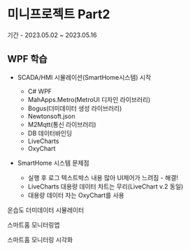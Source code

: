# 미니프로젝트 Part2
기간 - 2023.05.02 ~ 2023.05.16

## WPF 학습
- SCADA/HMI 시뮬레이션(SmartHome시스템) 시작
	- C# WPF
	- MahApps.Metro(MetroUI 디자인 라이브러리)
	- Bogus(더미데이터 생성 라이브러리)
	- Newtonsoft.json
	- M2Mqtt(통신 라이브러리)
	- DB 데이터바인딩
	- LiveCharts
	- OxyChart

- SmartHome 시스템 문제점
	- 실행 후 로그 텍스트박스 내용 많아 UI제어가 느려짐 - 해결!
	- LiveCharts 대용량 데이터 차트는 무리(LiveChart v.2 동일)
	- 대용량 데이터 차는 OxyChart를 사용
	
온습도 더미데이터 시뮬레이터
<img src="">

스마트홈 모니터링앱
<img src="">

스마트홈 모니터링 시각화
<img src="">


	

